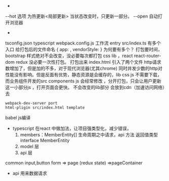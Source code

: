 - 
--hot 选项 为热更新<局部更新>
    当状态改变时，只更新一部分。
--open 自动打开浏览器

- 
tsconfig.json typescript
webpack.config.js 工作流
    entry src/index.ts 有多个入口 给打包后的文件命名 
    {
        app: ,
        vendorStyle: 
    }
    为何要有多个？ 打包要时间， bootstrap 样式绝对不会改变，没必要每次都打包
    css lib ，react react-router-dom redux 没必要一次性打包。
    打包出来 index.html 引入了两个文件 http请求数增加了，但是加的不多，对于现代浏览器(尤其chrome) 同时并发少数的http对性能没有影响。但是反面有优势，静态资源是会缓存的，lib css js 不需要下载，而业务组件开发的src components js 会经常修改 ，分开打包，只会让用户更新这一小部分js ，打开页面会更快。
    不会改变的lib部分 会放到cdn（加速访问网络）去

    webpack-dev-server port
    html-pligin src/index.html template
babel js编译

- typescript 在react 中做加法，让项目强类型化，减少错误，
    1.  members：MemberEntity[]
        生命周期之中请求，api 方法 返回值类型
        interface MemberEntity
    2.  model 层
    2.  api 层 

common input,button
form => page (redux state) =>pageContainer

- api
 用来数据请求